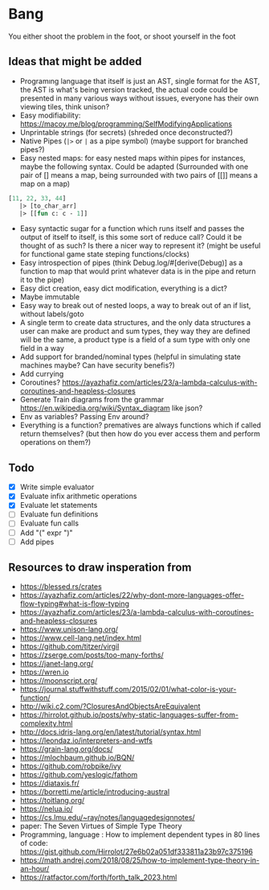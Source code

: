 # Bang

You either shoot the problem in the foot, or shoot yourself in the foot

## Ideas that might be added

* Programıng language that itself is just an AST, single format for the AST, the AST is what's being version tracked, the actual code could be presented in many various ways without issues, everyone has their own viewing tiles, think unison?
* Easy modifiability:  https://macoy.me/blog/programming/SelfModifyingApplications
* Unprintable strings (for secrets) (shreded once deconstructed?)
* Native Pipes (`|>` or `|` as a pipe symbol) (maybe support for branched pipes?)
* Easy nested maps: for easy nested maps within pipes for instances, maybe the following syntax. Could be adapted (Surrounded with one pair of [] means a map, being surrounded with two pairs of [[]] means a map on a map)

```ocaml
[11, 22, 33, 44]
   |> [to_char_arr]
   |> [[fun c: c - 1]]
```

* Easy syntactic sugar for a function which runs itself and passes the output
  of itself to itself, is this some sort of reduce call? Could it be thought of
  as such? Is there a nicer way to represent it? (might be useful for functional game state steping functions/clocks)
* Easy introspection of pipes (think Debug.log/#[derive(Debug)] as a function to map that would print whatever data is in the pipe and return it to the pipe)
* Easy dict creation, easy dict modification, everything is a dict?
* Maybe immutable
* Easy way to break out of nested loops, a way to break out of an if list, without labels/goto
* A single term to create data structures, and the only data structures a user can make are product and sum types, they way they are defined will be the same, a product type is a field of a sum type with only one field in a way
* Add support for branded/nominal types (helpful in simulating state machines maybe? Can have security benefis?)
* Add currying
* Coroutines? https://ayazhafiz.com/articles/23/a-lambda-calculus-with-coroutines-and-heapless-closures
* Generate Train diagrams from the grammar https://en.wikipedia.org/wiki/Syntax_diagram like json?
* Env as variables? Passing Env around?
* Everything is a function? prematives are always functions which if called
  return themselves? (but then how do you ever access them and perform
  operations on them?)


## Todo

- [X] Write simple evaluator
- [X] Evaluate infix arithmetic operations
- [X] Evaluate let statements
- [ ] Evaluate fun definitions
- [ ] Evaluate fun calls
- [ ] Add "(" expr ")"
- [ ] Add pipes

## Resources to draw insperation from

* https://blessed.rs/crates
* https://ayazhafiz.com/articles/22/why-dont-more-languages-offer-flow-typing#what-is-flow-typing
* https://ayazhafiz.com/articles/23/a-lambda-calculus-with-coroutines-and-heapless-closures
* https://www.unison-lang.org/
* https://www.cell-lang.net/index.html
* https://github.com/titzer/virgil
* https://zserge.com/posts/too-many-forths/
* https://janet-lang.org/
* https://wren.io
* https://moonscript.org/
* https://journal.stuffwithstuff.com/2015/02/01/what-color-is-your-function/
* http://wiki.c2.com/?ClosuresAndObjectsAreEquivalent
* https://hirrolot.github.io/posts/why-static-languages-suffer-from-complexity.html
* http://docs.idris-lang.org/en/latest/tutorial/syntax.html
* https://leondaz.io/interpreters-and-wtfs
* https://grain-lang.org/docs/
* https://mlochbaum.github.io/BQN/
* https://github.com/robpike/ivy
* https://github.com/yeslogic/fathom
* https://diataxis.fr/
* https://borretti.me/article/introducing-austral
* https://toitlang.org/
* https://nelua.io/
* https://cs.lmu.edu/~ray/notes/languagedesignnotes/
* paper: The Seven Virtues of Simple Type Theory
* Programming, language : How to implement dependent types in 80 lines of code: https://gist.github.com/Hirrolot/27e6b02a051df333811a23b97c375196
* https://math.andrej.com/2018/08/25/how-to-implement-type-theory-in-an-hour/
* https://ratfactor.com/forth/forth_talk_2023.html
